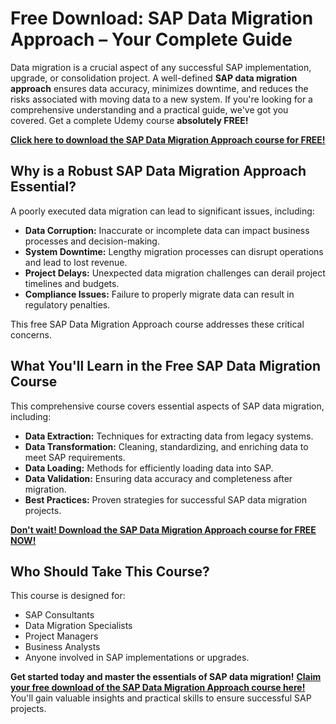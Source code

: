 # Free Download: SAP Data Migration Approach – Your Complete Guide

Data migration is a crucial aspect of any successful SAP implementation, upgrade, or consolidation project. A well-defined **SAP data migration approach** ensures data accuracy, minimizes downtime, and reduces the risks associated with moving data to a new system. If you're looking for a comprehensive understanding and a practical guide, we've got you covered. Get a complete Udemy course **absolutely FREE!**

[**Click here to download the SAP Data Migration Approach course for FREE!**](https://udemywork.com/sap-data-migration-approach)

## Why is a Robust SAP Data Migration Approach Essential?

A poorly executed data migration can lead to significant issues, including:

*   **Data Corruption:** Inaccurate or incomplete data can impact business processes and decision-making.
*   **System Downtime:** Lengthy migration processes can disrupt operations and lead to lost revenue.
*   **Project Delays:** Unexpected data migration challenges can derail project timelines and budgets.
*   **Compliance Issues:** Failure to properly migrate data can result in regulatory penalties.

This free SAP Data Migration Approach course addresses these critical concerns.

## What You'll Learn in the Free SAP Data Migration Course

This comprehensive course covers essential aspects of SAP data migration, including:

*   **Data Extraction:** Techniques for extracting data from legacy systems.
*   **Data Transformation:** Cleaning, standardizing, and enriching data to meet SAP requirements.
*   **Data Loading:** Methods for efficiently loading data into SAP.
*   **Data Validation:** Ensuring data accuracy and completeness after migration.
*   **Best Practices:** Proven strategies for successful SAP data migration projects.

[**Don't wait! Download the SAP Data Migration Approach course for FREE NOW!**](https://udemywork.com/sap-data-migration-approach)

## Who Should Take This Course?

This course is designed for:

*   SAP Consultants
*   Data Migration Specialists
*   Project Managers
*   Business Analysts
*   Anyone involved in SAP implementations or upgrades.

**Get started today and master the essentials of SAP data migration!** [**Claim your free download of the SAP Data Migration Approach course here!**](https://udemywork.com/sap-data-migration-approach) You'll gain valuable insights and practical skills to ensure successful SAP projects.
